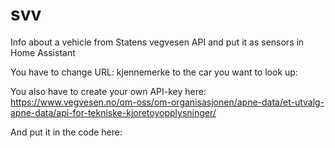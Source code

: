 # svv
Info about a vehicle from Statens vegvesen API and put it as sensors in Home Assistant

You have to change URL: kjennemerke to the car you want to look up:


You also have to create your own API-key here: 
https://www.vegvesen.no/om-oss/om-organisasjonen/apne-data/et-utvalg-apne-data/api-for-tekniske-kjoretoyopplysninger/

And put it in the code here:

